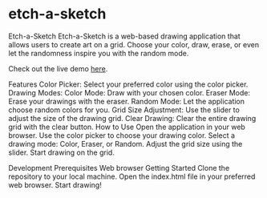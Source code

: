 # etch-a-sketch

Etch-a-Sketch
Etch-a-Sketch is a web-based drawing application that allows users to create art on a grid. Choose your color, draw, erase, or even let the randomness inspire you with the random mode.

Check out the live demo [here](https://mirunahaidu.github.io/etch-a-sketch/).

Features
Color Picker: Select your preferred color using the color picker.
Drawing Modes:
Color Mode: Draw with your chosen color.
Eraser Mode: Erase your drawings with the eraser.
Random Mode: Let the application choose random colors for you.
Grid Size Adjustment: Use the slider to adjust the size of the drawing grid.
Clear Drawing: Clear the entire drawing grid with the clear button.
How to Use
Open the application in your web browser.
Use the color picker to choose your drawing color.
Select a drawing mode: Color, Eraser, or Random.
Adjust the grid size using the slider.
Start drawing on the grid.

Development
Prerequisites
Web browser
Getting Started
Clone the repository to your local machine.
Open the index.html file in your preferred web browser.
Start drawing!
